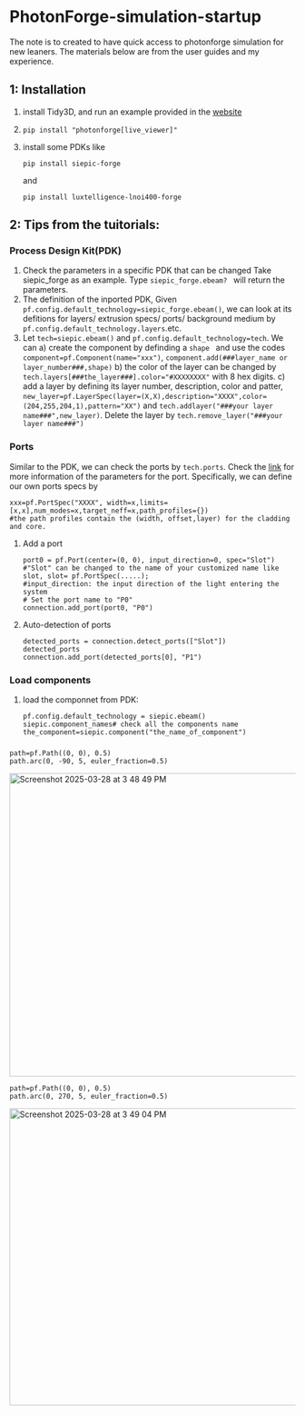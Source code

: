 # PhotonForge-simulation-startup
The note is to created to have quick access to photonforge simulation for new leaners. The materials below are from the user guides and my experience.

## 1: Installation
1) install Tidy3D, and run an example provided in the [website](https://docs.flexcompute.com/projects/tidy3d/en/latest/)
2) 
   ```
   pip install "photonforge[live_viewer]"
   ```
5) install some PDKs like
   ```
   pip install siepic-forge
   ```
   and
   ```
   pip install luxtelligence-lnoi400-forge
   ```

## 2: Tips from the tuitorials:
### Process Design Kit(PDK)
1) Check the parameters in a specific PDK that can be changed Take siepic_forge as an example. Type ```siepic_forge.ebeam? ``` will return the parameters.
2) The definition of the inported PDK, Given ```pf.config.default_technology=siepic_forge.ebeam()```, we can look at its defitions for layers/ extrusion specs/ ports/ background medium by ```pf.config.default_technology.layers```.etc.
3) Let ```tech=siepic.ebeam()``` and ```pf.config.default_technology=tech```. We can
      a) create the component by definding a ```shape ``` and use the codes ```component=pf.Component(name="xxx")```, ```component.add(###layer_name or layer_number###,shape)```
      b) the color of the layer can be changed by ```tech.layers[###the_layer###].color="#XXXXXXXX"``` with 8 hex digits.
      c) add a layer by defining its layer number, description, color and patter, ```new_layer=pf.LayerSpec(layer=(X,X),description="XXXX",color=(204,255,204,1),pattern="XX")``` and ```tech.addlayer("###your layer name###",new_layer)```. Delete the layer by ```tech.remove_layer("###your layer name###")```
### Ports
Similar to the PDK, we can check the ports by ```tech.ports```. Check the [link](https://docs.flexcompute.com/projects/photonforge/en/latest/_autosummary/photonforge.PortSpec.html#photonforge.PortSpec.polarization) for more information of the parameters for the port.
Specifically, we can define our own ports specs by 
```
xxx=pf.PortSpec("XXXX", width=x,limits=[x,x],num_modes=x,target_neff=x,path_profiles={})
#the path profiles contain the (width, offset,layer) for the cladding and core.
````
1) Add a port
   ```
   port0 = pf.Port(center=(0, 0), input_direction=0, spec="Slot")
   #"Slot" can be changed to the name of your customized name like slot, slot= pf.PortSpec(.....);
   #input_direction: the input direction of the light entering the system
   # Set the port name to "P0"
   connection.add_port(port0, "P0")
   ```
2) Auto-detection of ports
   ```
   detected_ports = connection.detect_ports(["Slot"])
   detected_ports
   connection.add_port(detected_ports[0], "P1")
   ```
### Load components
   1) load the componnet from PDK:
      ```
      pf.config.default_technology = siepic.ebeam()
      siepic.component_names# check all the components name
      the_component=siepic.component("the_name_of_component")

###  
```
path=pf.Path((0, 0), 0.5)
path.arc(0, -90, 5, euler_fraction=0.5)
```

<img width="534" alt="Screenshot 2025-03-28 at 3 48 49 PM" src="https://github.com/user-attachments/assets/dd4c5840-3c16-40f8-8cdd-5d786bcd2154" />

```
path=pf.Path((0, 0), 0.5)
path.arc(0, 270, 5, euler_fraction=0.5)
```

<img width="523" alt="Screenshot 2025-03-28 at 3 49 04 PM" src="https://github.com/user-attachments/assets/0d929193-43fe-4033-bde7-cdc0867eeaac" />




